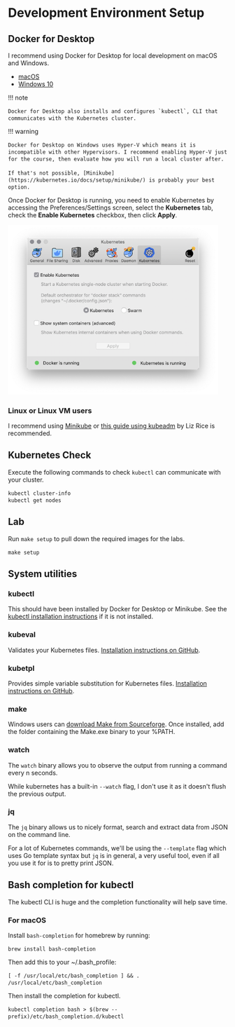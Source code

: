 # Development Environment Setup

## Docker for Desktop

I recommend using Docker for Desktop for local development on macOS and Windows.

- [macOS](https://download.docker.com/mac/edge/Docker.dmg)
- [Windows 10](https://download.docker.com/win/edge/Docker%20for%20Windows%20Installer.exe)

!!! note

    Docker for Desktop also installs and configures `kubectl`, CLI that communicates with the Kubernetes cluster.

!!! warning

    Docker for Desktop on Windows uses Hyper-V which means it is incompatible with other Hypervisors. I recommend enabling Hyper-V just for the course, then evaluate how you will run a local cluster after. 

    If that's not possible, [Minikube](https://kubernetes.io/docs/setup/minikube/) is probably your best option.

Once Docker for Desktop is running, you need to enable Kubernetes by accessing the Preferences/Settings screen, select the **Kubernetes** tab, check the **Enable Kubernetes** checkbox, then click **Apply**.

<img alt="" src="/media/img/enable-kubernetes.png" width="480" />

### Linux or Linux VM users

I recommend using [Minikube](https://kubernetes.io/docs/setup/minikube/) or [this guide using kubeadm](https://medium.com/@lizrice/kubernetes-in-vagrant-with-kubeadm-21979ded6c63) by Liz Rice is recommended.

## Kubernetes Check

Execute the following commands to check `kubectl` can communicate with your cluster.

    kubectl cluster-info
    kubectl get nodes

## Lab 

Run `make setup` to pull down the required images for the labs.

    make setup

## System utilities

### kubectl

This should have been installed by Docker for Desktop or Minikube. See the [kubectl installation instructions](https://kubernetes.io/docs/tasks/tools/install-kubectl/) if it is not installed.

### kubeval

Validates your Kubernetes files. [Installation instructions on GitHub](https://github.com/garethr/kubeval#installation).

### kubetpl

Provides simple variable substitution for Kubernetes files. [Installation instructions on GitHub](https://github.com/shyiko/kubetpl#installation).

### make

Windows users can [download Make from Sourceforge](https://sourceforge.net/projects/gnuwin32/files/make/3.81/). Once installed, add the folder containing the Make.exe binary to your %PATH.

### watch

The `watch` binary allows you to observe the output from running a command every n seconds.

While kubernetes has a built-in `--watch` flag, I don't use it as it doesn't flush the previous output.

### jq

The `jq` binary allows us to nicely format, search and extract data from JSON on the command line. 

For a lot of Kubernetes commands, we'll be using the `--template` flag which uses Go template syntax but `jq` is in general, a very useful tool, even if all you use it for is to pretty print JSON.

## Bash completion for kubectl

The kubectl CLI is huge and the completion functionality will help save time.

### For macOS

Install `bash-completion` for homebrew by running:

    brew install bash-completion

Then add this to your ~/.bash_profile:

    [ -f /usr/local/etc/bash_completion ] && . /usr/local/etc/bash_completion

Then install the completion for kubectl.

    kubectl completion bash > $(brew --prefix)/etc/bash_completion.d/kubectl
